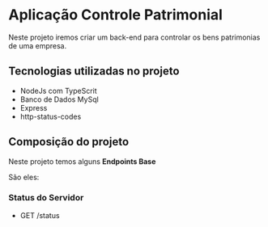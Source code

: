 # Aplicação Controle Patrimonial

Neste projeto iremos criar um back-end para controlar os bens patrimonias de uma empresa.

## Tecnologias utilizadas no projeto

* NodeJs com TypeScrit
* Banco de Dados MySql
* Express 
* http-status-codes


## Composição do projeto

Neste projeto temos alguns **Endpoints Base**

São eles:

### Status do Servidor

* GET /status

